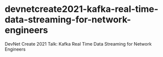 # devnetcreate2021-kafka-real-time-data-streaming-for-network-engineers
DevNet Create 2021 Talk: Kafka Real Time Data Streaming for Network Engineers
